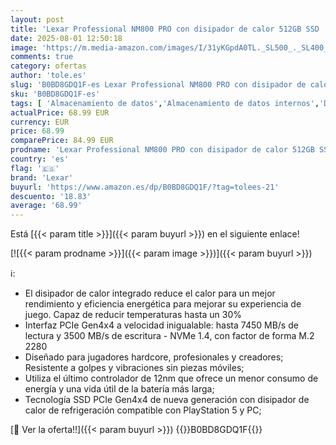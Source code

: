 ```yaml
---
layout: post
title: 'Lexar Professional NM800 PRO con disipador de calor 512GB SSD  M.2 2280 PCIe Gen4x4 NVMe 1.4 SSD Interno  hasta 7450 MB/s de Lectura  3500 MB/s de Escritura  Para PS5  Jugador  LNM800P512G-RN8NG '
date: 2025-08-01 12:50:18
image: 'https://m.media-amazon.com/images/I/31yKGpdA0TL._SL500_._SL400_.jpg'
comments: true
category: ofertas
author: 'tole.es'
slug: 'B0BD8GDQ1F-es Lexar Professional NM800 PRO con disipador de calor 512GB...'
sku: 'B0BD8GDQ1F-es'
tags: [ 'Almacenamiento de datos','Almacenamiento de datos internos','Discos duros sólidos internos','Informática','lexar','ps5','🇪🇸', ]
actualPrice: 68.99 EUR
currency: EUR
price: 68.99
comparePrice: 84.99 EUR
prodname: 'Lexar Professional NM800 PRO con disipador de calor 512GB SSD  M.2 2280 PCIe Gen4x4 NVMe 1.4 SSD Interno  hasta 7450 MB/s de Lectura  3500 MB/s de Escritura  Para PS5  Jugador  LNM800P512G-RN8NG '
country: 'es'
flag: '🇪🇸'
brand: 'Lexar'
buyurl: 'https://www.amazon.es/dp/B0BD8GDQ1F/?tag=tolees-21'
descuento: '18.83'
average: '68.99'
---
```


Está [{{< param title >}}]({{< param buyurl >}}) en el siguiente enlace!

[![{{< param prodname >}}]({{< param image >}})]({{< param buyurl >}})

ℹ️:

- El disipador de calor integrado reduce el calor para un mejor rendimiento y eficiencia energética para mejorar su experiencia de juego. Capaz de reducir temperaturas hasta un 30%
- Interfaz PCIe Gen4x4 a velocidad inigualable: hasta 7450 MB/s de lectura y 3500 MB/s de escritura - NVMe 1.4, con factor de forma M.2 2280
- Diseñado para jugadores hardcore, profesionales y creadores; Resistente a golpes y vibraciones sin piezas móviles;
- Utiliza el último controlador de 12nm que ofrece un menor consumo de energía y una vida útil de la batería más larga;
- Tecnología SSD PCIe Gen4x4 de nueva generación con disipador de calor de refrigeración compatible con PlayStation 5 y PC;

[🛒 Ver la oferta!!]({{< param buyurl >}})
{{<world>}}B0BD8GDQ1F{{</world>}}
